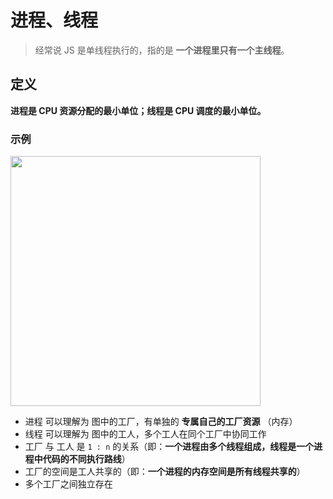 # 进程、线程
> 经常说 JS 是单线程执行的，指的是 **一个进程里只有一个主线程**。

## 定义
**进程是 CPU 资源分配的最小单位；线程是 CPU 调度的最小单位。**

### 示例
<img src="https://p5.music.126.net/obj/wo3DlcOGw6DClTvDisK1/7692628873/9cff/9812/4820/e3730d52a5f5970d58a1f9a16d788343.png" width="400px" />

 - 进程 可以理解为 图中的工厂，有单独的 **专属自己的工厂资源** （内存）
 - 线程 可以理解为 图中的工人，多个工人在同个工厂中协同工作
 - 工厂 与 工人 是 `1 : n` 的关系（即：**一个进程由多个线程组成，线程是一个进程中代码的不同执行路线**）
 - 工厂的空间是工人共享的（即：**一个进程的内存空间是所有线程共享的**）
 - 多个工厂之间独立存在